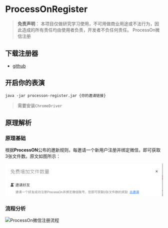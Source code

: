 # ProcessOnRegister
> **免责声明**：
> 本项目仅做研究学习使用，不可用做商业用途或不法行为，因此造成的所有责任均由使用者负责，开发者不负任何责任。
ProcessOn微信注册

## 下载注册器

* [github](https://github.com/likly/ProcessOnRegister/releases)

## 开启你的表演

```shell
java -jar processon-register.jar {你的邀请链接}
```

> 需要安装`ChromeDriver`


## 原理解析

### 原理基础

根据**ProcessON**公布的邀新规则，每邀请一个新用户注册并绑定微信，即可获取3张文件数。原文如图所示：

![微信邀新规则](static/images/ProcessOn-wechat-rule.png)



### 流程分析

![ProcessOn微信注册流程](http://assets.processon.com/chart_image/5f6d62fa7d9c08039fb93cee.png)